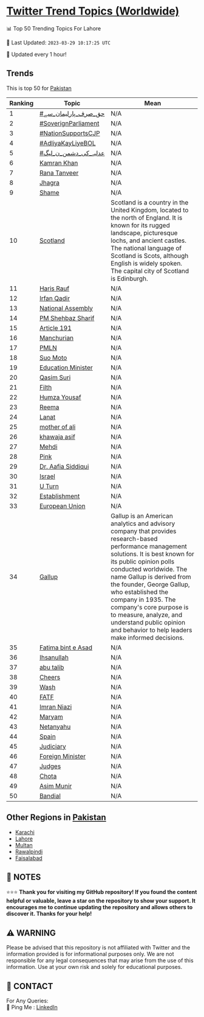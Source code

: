 [Twitter Trend Topics (Worldwide)](https://github.com/ErcinDedeoglu/Twitter-Trend-Topics)
==========


📊 Top 50 Trending Topics For Lahore

📆 Last Updated: `2023-03-29 10:17:25 UTC`

🔧 Updated every 1 hour!


## Trends

This is top 50 for [Pakistan](</Pakistan>)

| Ranking | Topic | Mean |
| ------- | ------------ | ------------ |
| 1 | [#حق_صرف_پارلیمان_سے](http://twitter.com/search?q=%23%d8%ad%d9%82_%d8%b5%d8%b1%d9%81_%d9%be%d8%a7%d8%b1%d9%84%db%8c%d9%85%d8%a7%d9%86_%d8%b3%db%92) | N/A |
| 2 | [#SoverignParliament](http://twitter.com/search?q=%23SoverignParliament) | N/A |
| 3 | [#NationSupportsCJP](http://twitter.com/search?q=%23NationSupportsCJP) | N/A |
| 4 | [#AdliyaKayLiyeBOL](http://twitter.com/search?q=%23AdliyaKayLiyeBOL) | N/A |
| 5 | [#عدلیہ_کی_دشمن_ن_لیگ](http://twitter.com/search?q=%23%d8%b9%d8%af%d9%84%db%8c%db%81_%da%a9%db%8c_%d8%af%d8%b4%d9%85%d9%86_%d9%86_%d9%84%db%8c%da%af) | N/A |
| 6 | [Kamran Khan](http://twitter.com/search?q=Kamran+Khan) | N/A |
| 7 | [Rana Tanveer](http://twitter.com/search?q=Rana+Tanveer) | N/A |
| 8 | [Jhagra](http://twitter.com/search?q=Jhagra) | N/A |
| 9 | [Shame](http://twitter.com/search?q=Shame) | N/A |
| 10 | [Scotland](http://twitter.com/search?q=Scotland) | Scotland is a country in the United Kingdom, located to the north of England. It is known for its rugged landscape, picturesque lochs, and ancient castles. The national language of Scotland is Scots, although English is widely spoken. The capital city of Scotland is Edinburgh. |
| 11 | [Haris Rauf](http://twitter.com/search?q=Haris+Rauf) | N/A |
| 12 | [Irfan Qadir](http://twitter.com/search?q=Irfan+Qadir) | N/A |
| 13 | [National Assembly](http://twitter.com/search?q=National+Assembly) | N/A |
| 14 | [PM Shehbaz Sharif](http://twitter.com/search?q=PM+Shehbaz+Sharif) | N/A |
| 15 | [Article 191](http://twitter.com/search?q=Article+191) | N/A |
| 16 | [Manchurian](http://twitter.com/search?q=Manchurian) | N/A |
| 17 | [PMLN](http://twitter.com/search?q=PMLN) | N/A |
| 18 | [Suo Moto](http://twitter.com/search?q=Suo+Moto) | N/A |
| 19 | [Education Minister](http://twitter.com/search?q=Education+Minister) | N/A |
| 20 | [Qasim Suri](http://twitter.com/search?q=Qasim+Suri) | N/A |
| 21 | [Filth](http://twitter.com/search?q=Filth) | N/A |
| 22 | [Humza Yousaf](http://twitter.com/search?q=Humza+Yousaf) | N/A |
| 23 | [Reema](http://twitter.com/search?q=Reema) | N/A |
| 24 | [Lanat](http://twitter.com/search?q=Lanat) | N/A |
| 25 | [mother of ali](http://twitter.com/search?q=mother+of+ali) | N/A |
| 26 | [khawaja asif](http://twitter.com/search?q=khawaja+asif) | N/A |
| 27 | [Mehdi](http://twitter.com/search?q=Mehdi) | N/A |
| 28 | [Pink](http://twitter.com/search?q=Pink) | N/A |
| 29 | [Dr. Aafia Siddiqui](http://twitter.com/search?q=Dr.+Aafia+Siddiqui) | N/A |
| 30 | [Israel](http://twitter.com/search?q=Israel) | N/A |
| 31 | [U Turn](http://twitter.com/search?q=U+Turn) | N/A |
| 32 | [Establishment](http://twitter.com/search?q=Establishment) | N/A |
| 33 | [European Union](http://twitter.com/search?q=European+Union) | N/A |
| 34 | [Gallup](http://twitter.com/search?q=Gallup) | Gallup is an American analytics and advisory company that provides research-based performance management solutions. It is best known for its public opinion polls conducted worldwide. The name Gallup is derived from the founder, George Gallup, who established the company in 1935. The company's core purpose is to measure, analyze, and understand public opinion and behavior to help leaders make informed decisions. |
| 35 | [Fatima bint e Asad](http://twitter.com/search?q=Fatima+bint+e+Asad) | N/A |
| 36 | [Ihsanullah](http://twitter.com/search?q=Ihsanullah) | N/A |
| 37 | [abu talib](http://twitter.com/search?q=abu+talib) | N/A |
| 38 | [Cheers](http://twitter.com/search?q=Cheers) | N/A |
| 39 | [Wash](http://twitter.com/search?q=Wash) | N/A |
| 40 | [FATF](http://twitter.com/search?q=FATF) | N/A |
| 41 | [Imran Niazi](http://twitter.com/search?q=Imran+Niazi) | N/A |
| 42 | [Maryam](http://twitter.com/search?q=Maryam) | N/A |
| 43 | [Netanyahu](http://twitter.com/search?q=Netanyahu) | N/A |
| 44 | [Spain](http://twitter.com/search?q=Spain) | N/A |
| 45 | [Judiciary](http://twitter.com/search?q=Judiciary) | N/A |
| 46 | [Foreign Minister](http://twitter.com/search?q=Foreign+Minister) | N/A |
| 47 | [Judges](http://twitter.com/search?q=Judges) | N/A |
| 48 | [Chota](http://twitter.com/search?q=Chota) | N/A |
| 49 | [Asim Munir](http://twitter.com/search?q=Asim+Munir) | N/A |
| 50 | [Bandial](http://twitter.com/search?q=Bandial) | N/A |



## Other Regions in [Pakistan](</Pakistan>)

* [Karachi](</Pakistan/Karachi.md>)
* [Lahore](</Pakistan/Lahore.md>)
* [Multan](</Pakistan/Multan.md>)
* [Rawalpindi](</Pakistan/Rawalpindi.md>)
* [Faisalabad](</Pakistan/Faisalabad.md>)



## 📝 NOTES

⭐⭐⭐ **Thank you for visiting my GitHub repository! If you found the content helpful or valuable, leave a star on the repository to show your support. It encourages me to continue updating the repository and allows others to discover it. Thanks for your help!**


## ⚠️ WARNING

Please be advised that this repository is not affiliated with Twitter and the information provided is for informational purposes only. We are not responsible for any legal consequences that may arise from the use of this information. Use at your own risk and solely for educational purposes.


## 📨 CONTACT

 For Any Queries:  
            🏓 Ping Me : [LinkedIn](https://www.linkedin.com/in/ercindedeoglu/)
